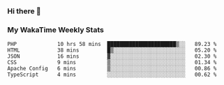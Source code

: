 ### Hi there 👋

<!--
**royschrauwen/royschrauwen** is a ✨ _special_ ✨ repository because its `README.md` (this file) appears on your GitHub profile.

Here are some ideas to get you started:

- 🔭 I’m currently working on ...
- 🌱 I’m currently learning ...
- 👯 I’m looking to collaborate on ...
- 🤔 I’m looking for help with ...
- 💬 Ask me about ...
- 📫 How to reach me: ...
- 😄 Pronouns: ...
- ⚡ Fun fact: ...
-->


### My WakaTime Weekly Stats
<!--START_SECTION:waka-->

```text
PHP             10 hrs 58 mins  ██████████████████████▒░░   89.23 %
HTML            38 mins         █▒░░░░░░░░░░░░░░░░░░░░░░░   05.20 %
JSON            16 mins         ▓░░░░░░░░░░░░░░░░░░░░░░░░   02.30 %
CSS             9 mins          ▒░░░░░░░░░░░░░░░░░░░░░░░░   01.34 %
Apache Config   6 mins          ▒░░░░░░░░░░░░░░░░░░░░░░░░   00.86 %
TypeScript      4 mins          ░░░░░░░░░░░░░░░░░░░░░░░░░   00.62 %
```

<!--END_SECTION:waka-->
